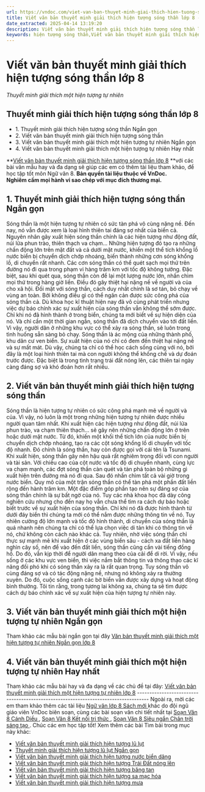 ```yaml
---
url: https://vndoc.com/viet-van-ban-thuyet-minh-giai-thich-hien-tuong-song-than-lop-8-297180
title: Viết văn bản thuyết minh giải thích hiện tượng sóng thần lớp 8 - Thuyết minh giải thích một hiện tượng tự nhiên - VnDoc.com
date_extracted: 2025-04-14 13:19:20
description: Viết văn bản thuyết minh giải thích hiện tượng sóng thần lớp 8 được biên soạn nhằm giúp các em HS đạt kết quả tốt trong quá trình làm bài tập và học tập môn Ngữ văn lớp 8.
keywords: hiện tượng sóng thần,Viết văn bản thuyết minh giải thích hiện tượng sóng thần,Thuyết minh giải thích hiện tượng sóng thần Ngắn gọn,thuyết minh giải thích hiện tượng sóng thần,Viết văn bản thuyết minh giải thích một hiện tượng tự nhiên,văn bản thuyết minh giải thích hiện tượng sóng thần,Viết văn bản thuyết minh giải thích hiện tượng sóng thần lớp 8,Viết văn bản thuyết minh giải thích một hiện tượng tự nhiên lớp 8,văn mẫu lớp 8,ngữ văn 8
---
```


# Viết văn bản thuyết minh giải thích hiện tượng sóng thần lớp 8
 _Thuyết minh giải thích một hiện tượng tự nhiên_
## **Thuyết minh giải thích hiện tượng sóng thần lớp 8**
  * 1\. Thuyết minh giải thích hiện tượng sóng thần Ngắn gọn
  * 2\. Viết văn bản thuyết minh giải thích hiện tượng sóng thần
  * 3\. Viết văn bản thuyết minh giải thích một hiện tượng tự nhiên Ngắn gọn
  * 4\. Viết văn bản thuyết minh giải thích một hiện tượng tự nhiên Hay nhất

**[Viết văn bản thuyết minh giải thích hiện tượng sóng thần lớp 8](<https://vndoc.com/viet-van-ban-thuyet-minh-giai-thich-hien-tuong-song-than-lop-8-297180>) **với các bài văn mẫu hay và đa dạng sẽ giúp các em có thêm tài liệu tham khảo, để học tập tốt môn Ngữ văn 8.
**Bản quyền tài liệu thuộc về VnDoc.  
Nghiêm cấm mọi hành vi sao chép với mục đích thương mại.**
## **1\. Thuyết minh giải thích hiện tượng sóng thần Ngắn gọn**
Sóng thần là một hiện tượng tự nhiên có sức tàn phá vô cùng nặng nề. Đến nay, nó vẫn được xem là loại hình thiên tai đáng sợ nhất của biển cả.
Nguyên nhân gây xuất hiện sóng thần chính là các hiện tượng như động đất, núi lửa phun trào, thiên thạch va chạm… Những hiện tượng đó tạo ra những chấn động lớn trên mặt đất và cả dưới mặt nước, khiến một thể tích khổng lồ nước biển bị chuyển dịch chớp nhoáng, biến thành những cơn sóng khổng lồ, di chuyển rất nhanh. Các cơn sóng thần có thể quét sạch mọi thứ trên đường nó đi qua trong phạm vi hàng trăm km với tốc độ không tưởng. Đặc biệt, sau khi quét qua, sóng thần còn để lại một lượng nước lớn, nhấn chìm mọi thứ trong hàng giờ liền. Điều đó gây thiệt hại nặng nề về người và của cho xã hội. Đối mặt với sóng thần, cách duy nhất chính là sơ tán, bỏ chạy về vùng an toàn. Bởi không điều gì có thể ngăn cản được sức công phá của sóng thần cả. Dù khoa học kĩ thuật hiện nay đã vô cùng phát triển nhưng việc dự báo chính xác sự xuất hiện của sóng thần vẫn không thể sớm được. Chỉ khi nó đã hình thành ở trong biển, chúng ta mới biết về sự hiện diện của nó. Và chỉ cần một thời gian ngắn, sóng thần đã dịch chuyển vào tới đất liền. Vì vậy, người dân ở những khu vực có thể xảy ra sóng thần, sẽ luôn trong tình huống sẵn sàng bỏ chạy.
Sóng thần là ác mộng của những thành phố, khu dân cư ven biển. Sự xuất hiện của nó chỉ có đem đến thiệt hại nặng nề và sự mất mát. Dù vậy, chúng ta chỉ có thể học cách sống cùng với nó, bởi đây là một loại hình thiên tai mà con người không thể khống chế và dự đoán trước được. Đặc biệt là trong tình trạng trái đất nóng lên, các thiên tai ngày càng đáng sợ và khó đoán hơn rất nhiều.
## **2\. Viết văn bản thuyết minh giải thích hiện tượng sóng thần**
Sóng thần là hiện tượng tự nhiên có sức công phá mạnh mẽ về người và của. Vì vậy, nó luôn là một trong những hiện tượng tự nhiên được nhiều người quan tâm nhất.
Khi xuất hiện các hiện tượng như động đất, núi lửa phun trào, va chạm thiên thạch… sẽ gây nên những chấn động lớn ở trên hoặc dưới mặt nước. Từ đó, khiến một khối thể tích lớn của nước biển bị chuyển dịch chớp nhoáng, tạo ra các cột sóng khổng lồ di chuyển với tốc độ nhanh. Đó chính là sóng thần, hay còn được gọi với cái tên là Tsunami.
Khi xuất hiện, sóng thần gây nên hậu quả rất nghiêm trọng đối với con người và tài sản. Với chiều cao của cột nước và tốc độ di chuyển nhanh, cùng lực va chạm mạnh, các đợt sóng thần càn quét và tàn phá toàn bộ những gì xuất hiện trên đường mà nó đi qua. Sau đó nhấn chìm tất cả vài giờ trong nước biển. Quy mô của một trận sóng thần có thể tàn phá một phần đất liền rộng đến hành trăm km. Một đặc điểm góp phần tạo nên sự đáng sợ của sóng thần chính là sự bất ngờ của nó. Tuy các nhà khoa học đã dày công nghiên cứu nhưng cho đến nay họ vẫn chưa thể tìm ra cách dự báo hoặc biết trước về sự xuất hiện của sóng thần. Chỉ khi nó đã được hình thành từ dưới đáy biển thì chúng ta mới có thể nắm được những thông tin về nó. Tuy nhiên cường độ lớn mạnh và tốc độ hình thành, di chuyển của sóng thần là quá nhanh nên chúng ta chỉ có thể lựa chọn việc di tản khi có thông tin về nó, chứ không còn cách nào khác cả. Tuy nhiên, nhờ việc sóng thần chỉ thực sự mạnh mẽ khi xuất hiện ở các vùng biển sâu - cách xa đất liền hàng nghìn cây số, nên để vào đến đất liền, sóng thần cũng cần vài tiếng đồng hồ. Do đó, vẫn kịp thời để người dân mang theo của cải để di rời. Vì vậy, nếu sống ở các khu vực ven biển, thì việc nắm bắt thông tin và thông thạo các kĩ năng đối phó khi có sóng thần xảy ra là rất quan trọng.
Tuy sóng thần vô cùng đáng sợ và có tác động nặng nề, nhưng nó không xảy ra thường xuyên. Do đó, cuộc sống cạnh các bờ biển vẫn được xây dựng và hoạt động bình thường. Tôi tin rằng, trong tương lai không xa, chúng ta sẽ tìm được cách dự báo chính xác về sự xuất hiện của hiện tượng tự nhiên này.
## **3\. Viết văn bản thuyết minh giải thích một hiện tượng tự nhiên Ngắn gọn**
Tham khảo các mẫu bài ngắn gọn tại đây [Văn bản thuyết minh giải thích một hiện tượng tự nhiên Ngắn gọn lớp 8](<https://vndoc.com/thuyet-minh-giai-thich-mot-hien-tuong-tu-nhien-lop-8-ngan-gon-297168>)
## **4\. Viết văn bản thuyết minh giải thích một hiện tượng tự nhiên Hay nhất**
Tham khảo các mẫu bài hay và đa dạng về các chủ đề tại đây: [Viết văn bản thuyết minh giải thích một hiện tượng tự nhiên lớp 8](<https://vndoc.com/viet-van-ban-thuyet-minh-giai-thich-mot-hien-tuong-tu-nhien-lop-8-297167>)
\-----------------------------------------------------------------------------------
Ngoài ra, mời các em tham khảo thêm các tài liệu [ Ngữ văn lớp 8 Sách mới ](<https://vndoc.com/ngu-van-lop8>) khác do đội ngũ giáo viên VnDoc biên soạn, cùng các bài soạn văn chi tiết nhất tại [ Soạn Văn 8 Cánh Diều ](<https://vndoc.com/ngu-van-8-canh-dieu>) , [ Soạn Văn 8 Kết nối tri thức ](<https://vndoc.com/ngu-van-8-ket-noi-tri-thuc>) , [ Soạn Văn 8 Siêu ngắn Chân trời sáng tạo ](<https://vndoc.com/soan-van-8-sieu-ngan>) . Chúc các em học tập tốt\!
Xem thêm các bài Tìm bài trong mục này khác:
  * [Viết văn bản thuyết minh giải thích hiện tượng lũ lụt](</viet-van-ban-thuyet-minh-giai-thich-hien-tuong-lu-lut-lop-8-297181>)
  * [Thuyết minh giải thích hiện tượng lũ lụt Ngắn gọn](</van-ban-thuyet-minh-giai-thich-hien-tuong-lu-lut-ngan-gon-lop-8-330015>)
  * [Viết văn bản thuyết minh giải thích hiện tượng nước biển dâng](</viet-van-ban-thuyet-minh-giai-thich-hien-tuong-nuoc-bien-dang-lop-8-297182>)
  * [Viết văn bản thuyết minh giải thích hiện tượng Trái Đất nóng lên](</viet-van-ban-thuyet-minh-giai-thich-hien-tuong-trai-dat-nong-len-lop-8-297244>)
  * [Viết văn bản thuyết minh giải thích hiện tượng băng tan](</viet-van-ban-thuyet-minh-giai-thich-hien-tuong-bang-tan-o-cac-dia-cuc-lop-8-297245>)
  * [Viết văn bản thuyết minh giải thích hiện tượng sa mạc hóa](</viet-van-ban-thuyet-minh-giai-thich-hien-tuong-sa-mac-hoa-lop-8-297248>)
  * [Viết văn bản thuyết minh giải thích hiện tượng mưa](</thuyet-minh-ve-hien-tuong-tu-nhien-mua-lop-8-306452>)

